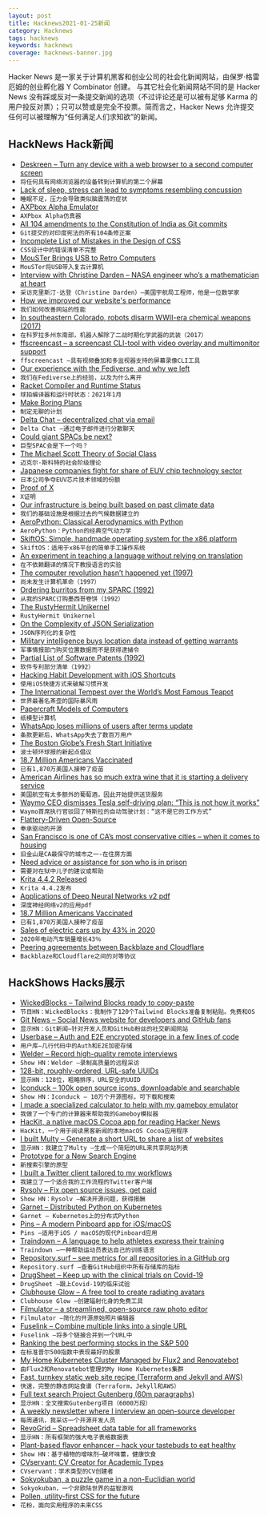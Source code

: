 ```yaml
---
layout: post
title: Hacknews2021-01-25新闻
category: Hacknews
tags: hacknews
keywords: hacknews
coverage: hacknews-banner.jpg
---
```


Hacker News 是一家关于计算机黑客和创业公司的社会化新闻网站，由保罗·格雷厄姆的创业孵化器 Y Combinator 创建。
与其它社会化新闻网站不同的是 Hacker News 没有踩或反对一条提交新闻的选项（不过评论还是可以被有足够 Karma 的用户投反对票）；只可以赞或是完全不投票。简而言之，Hacker News 允许提交任何可以被理解为“任何满足人们求知欲”的新闻。

## HackNews Hack新闻


- [Deskreen – Turn any device with a web browser to a second computer screen](https://github.com/pavlobu/deskreen)
- `将任何具有网络浏览器的设备转到计算机的第二个屏幕`
- [Lack of sleep, stress can lead to symptoms resembling concussion](https://news.osu.edu/lack-of-sleep-stress-can-lead-to-symptoms-resembling-concussion/)
- `睡眠不足，压力会导致类似脑震荡的症状`
- [AXPbox Alpha Emulator](https://github.com/lenticularis39/axpbox)
- `AXPbox Alpha仿真器`
- [All 104 amendments to the Constitution of India as Git commits](https://github.com/prince-mishra/the-constitution-of-india)
- `Git提交的对印度宪法的所有104条修正案`
- [Incomplete List of Mistakes in the Design of CSS](https://wiki.csswg.org/ideas/mistakes)
- `CSS设计中的错误清单不完整`
- [MouSTer Brings USB to Retro Computers](https://hackaday.com/2021/01/22/mouster-brings-usb-to-retro-computers/)
- `MouSTer将USB带入复古计算机`
- [Interview with Christine Darden – NASA engineer who’s a mathematician at heart](https://www.quantamagazine.org/the-nasa-engineer-whos-a-mathematician-at-heart-20210119/)
- `采访克里斯汀·达登（Christine Darden）–美国宇航局工程师，他是一位数学家`
- [How we improved our website's performance](https://www.smashingmagazine.com/2021/01/smashingmag-performance-case-study/)
- `我们如何改善网站的性能`
- [In southeastern Colorado, robots disarm WWII-era chemical weapons (2017)](https://arstechnica.com/science/2017/02/in-southwestern-colorado-robots-carefully-disarm-wwii-era-chemical-weapons/)
- `在科罗拉多州东南部，机器人解除了二战时期化学武器的武装（2017）`
- [ffscreencast – a screencast CLI-tool with video overlay and multimonitor support](https://github.com/cytopia/ffscreencast)
- `ffscreencast –具有视频叠加和多监视器支持的屏幕录像CLI工具`
- [Our experience with the Fediverse, and why we left](https://infosec-handbook.eu/news/2020-12-05-leaving-the-fediverse/)
- `我们在Fediverse上的经验，以及为什么离开`
- [Racket Compiler and Runtime Status](https://blog.racket-lang.org/2021/01/racket-status.html)
- `球拍编译器和运行时状态：2021年1月`
- [Make Boring Plans](https://skamille.medium.com/make-boring-plans-9438ce5cb053)
- `制定无聊的计划`
- [Delta Chat – decentralized chat via email](https://delta.chat/en/)
- `Delta Chat –通过电子邮件进行分散聊天`
- [Could giant SPACs be next?](https://techcrunch.com/2021/01/22/is-anything-too-big-to-be-spacd/)
- `巨型SPAC会是下一个吗？`
- [The Michael Scott Theory of Social Class](https://danco.substack.com/p/the-michael-scott-theory-of-social)
- `迈克尔·斯科特的社会阶级理论`
- [Japanese companies fight for share of EUV chip technology sector](https://asia.nikkei.com/Business/Electronics/Japanese-companies-fight-for-share-of-EUV-chip-technology-sector)
- `日本公司争夺EUV芯片技术领域的份额`
- [Proof of X](https://julian.digital/2020/08/06/proof-of-x/)
- `X证明`
- [Our infrastructure is being built based on past climate data](https://www.vice.com/en/article/jgx8y8/our-infrastructure-is-being-built-for-a-climate-thats-already-gone)
- `我们的基础设施是根据过去的气候数据建立的`
- [AeroPython: Classical Aerodynamics with Python](https://github.com/barbagroup/AeroPython)
- `AeroPython：Python的经典空气动力学`
- [SkiftOS: Simple, handmade operating system for the x86 platform](https://github.com/skiftOS/skift#skiftos)
- `SkiftOS：适用于x86平台的简单手工操作系统`
- [An experiment in teaching a language without relying on translation](https://drdru.github.io/)
- `在不依赖翻译的情况下教授语言的实验`
- [The computer revolution hasn’t happened yet (1997)](https://catonmat.net/videos/the-computer-revolution-hasnt-happened-yet)
- `尚未发生计算机革命（1997）`
- [Ordering burritos from my SPARC (1992)](http://www.mit.edu/afs.new/sipb/user/marthag/postscript/burritos)
- `从我的SPARC订购墨西哥卷饼（1992）`
- [The RustyHermit Unikernel](https://rust-osdev.com/showcase/rusty-hermit/)
- `RustyHermit Unikernel`
- [On the Complexity of JSON Serialization](https://einarwh.wordpress.com/2020/05/08/on-the-complexity-of-json-serialization/)
- `JSON序列化的复杂性`
- [Military intelligence buys location data instead of getting warrants](https://arstechnica.com/tech-policy/2021/01/military-intelligence-buys-location-data-instead-of-getting-warrants-memo-shows/)
- `军事情报部门购买位置数据而不是获得逮捕令`
- [Partial List of Software Patents (1992)](http://www.textfiles.com/law/softpat.txt)
- `软件专利部分清单（1992）`
- [Hacking Habit Development with iOS Shortcuts](https://kylewill.blog/hacking-habit-development/)
- `使用iOS快捷方式来破解习惯开发`
- [The International Tempest over the World’s Most Famous Teapot](https://thewalrus.ca/the-international-tempest-over-the-worlds-most-famous-teapot/)
- `世界最著名茶壶的国际暴风雨`
- [Papercraft Models of Computers](http://rockybergen.com/papercraft)
- `纸模型计算机`
- [WhatsApp loses millions of users after terms update](https://www.theguardian.com/technology/2021/jan/24/whatsapp-loses-millions-of-users-after-terms-update)
- `条款更新后，WhatsApp失去了数百万用户`
- [The Boston Globe’s Fresh Start Initiative](https://www.bostonglobe.com/2021/01/22/metro/globes-fresh-start-initiative-frequently-asked-questions/?p1=Article_Inline_Text_Link)
- `波士顿环球报的新起点倡议`
- [18.7 Million Americans Vaccinated](http://covidvaxcount.live)
- `已有1,870万美国人接种了疫苗`
- [American Airlines has so much extra wine that it is starting a delivery service](https://www.cnn.com/2021/01/21/tech/american-airlines-wine-delivery/index.html)
- `美国航空有太多额外的葡萄酒，因此开始提供送货服务`
- [Waymo CEO dismisses Tesla self-driving plan: “This is not how it works”](https://arstechnica.com/cars/2021/01/waymo-ceo-tesla-is-not-a-competitor-at-all/)
- `Waymo首席执行官驳回了特斯拉的自动驾驶计划：“这不是它的工作方式”`
- [Flattery-Driven Open-Source](https://ppinera.es/2021/01/03/flattery-driven-open-source/)
- `奉承驱动的开源`
- [San Francisco is one of CA’s most conservative cities – when it comes to housing](https://www.sfchronicle.com/bayarea/heatherknight/article/San-Francisco-is-one-of-California-s-most-15891810.php)
- `旧金山是CA最保守的城市之一-在住房方面`
- [Need advice or assistance for son who is in prison](https://mathoverflow.net/questions/382003/need-advice-or-assistance-for-son-who-is-in-prison-his-interest-is-scattering-t)
- `需要对在狱中儿子的建议或帮助`
- [Krita 4.4.2 Released](https://krita.org/en/item/krita-4-4-2-released/)
- `Krita 4.4.2发布`
- [Applications of Deep Neural Networks v2 pdf](https://arxiv.org/abs/2009.05673)
- `深度神经网络v2的应用pdf`
- [18.7 Million Americans Vaccinated](https://covidvaxcount.live/)
- `已有1,870万美国人接种了疫苗`
- [Sales of electric cars up by 43% in 2020](https://www.theguardian.com/environment/2021/jan/19/global-sales-of-electric-cars-accelerate-fast-in-2020-despite-covid-pandemic)
- `2020年电动汽车销量增长43％`
- [Peering agreements between Backblaze and Cloudflare](https://www.reddit.com/r/backblaze/comments/l2lq42/how_long_will_cloudflare_peering_stay_for/gk6qie0/)
- `Backblaze和Cloudflare之间的对等协议`


## HackShows Hacks展示

- [ WickedBlocks – Tailwind Blocks ready to copy-paste](https://blocks.wickedtemplates.com/)
- `节目HN：WickedBlocks：我制作了120个Tailwind Blocks准备复制粘贴。免费和OS`
- [ Git News – Social News website for developers and GitHub fans](https://gitnews.tech)
- `显示HN：Git新闻–针对开发人员和GitHub粉丝的社交新闻网站`
- [ Userbase – Auth and E2E encrypted storage in a few lines of code](https://userbase.com/?home)
- `用户库–几行代码中的Auth和E2E加密存储`
- [ Welder – Record high-quality remote interviews](https://www.getwelder.com/)
- `Show HN：Welder –录制高质量的远程采访`
- [ 128-bit, roughly-ordered, URL-safe UUIDs](https://github.com/anthonynsimon/timeflake)
- `显示HN：128位，粗略排序，URL安全的UUID`
- [ Iconduck – 100k open source icons, downloadable and searchable](https://iconduck.com/)
- `Show HN：Iconduck – 10万个开源图标，可下载和搜索`
- [ I made a specialized calculator to help with my gameboy emulator](https://github.com/alt-romes/programmer-calculator)
- `我做了一个专门的计算器来帮助我的Gameboy模拟器`
- [ HacKit, a native macOS Cocoa app for reading Hacker News](https://apps.apple.com/gb/app/hackit/id1549557075?mt=12)
- `HacKit，一个用于阅读黑客新闻的本地macOS Cocoa应用程序`
- [ I built Multy – Generate a short URL to share a list of websites](https://www.multy.me/)
- `显示HN：我建立了Multy –生成一个简短的URL来共享网站列表`
- [ Prototype for a New Search Engine](item?id=25874608)
- `新搜索引擎的原型`
- [ I built a Twitter client tailored to my workflows](https://github.com/thesephist/lucerne)
- `我建立了一个适合我的工作流程的Twitter客户端`
- [ Rysolv – Fix open source issues, get paid](https://rysolv.com/issues)
- `Show HN：Rysolv –解决开源问题，获得报酬`
- [ Garnet – Distributed Python on Kubernetes](item?id=25878359)
- `Garnet – Kubernetes上的分布式Python`
- [ Pins – A modern Pinboard app for iOS/macOS](https://apps.apple.com/us/app/pins-for-pinboard/id1547106997)
- `Pins –适用于iOS / macOS的现代Pinboard应用`
- [ Traindown – A language to help athletes express their training](https://traindown.com)
- `Traindown –一种帮助运动员表达自己的训练语言`
- [ Repository.surf – see metrics for all repositories in a GitHub org](https://repository.surf)
- `Repository.surf –查看GitHub组织中所有存储库的指标`
- [ DrugSheet – Keep up with the clinical trials on Covid-19](https://drugsheet.com/?condition=COVID-19)
- `DrugSheet –跟上Covid-19的临床试验`
- [ Clubhouse Glow – A free tool to create radiating avatars](https://www.clubhouseglow.com)
- `Clubhouse Glow –创建辐射化身的免费工具`
- [ Filmulator – a streamlined, open-source raw photo editor](https://filmulator.org/v0-11-0/)
- `Filmulator –简化的开源原始照片编辑器`
- [ Fuselink – Combine multiple links into a single URL](https://www.fuselink.co/)
- `Fuselink –将多个链接合并到一个URL中`
- [ Ranking the best performing stocks in the S&P 500](http://deep-value.net/)
- `在标准普尔500指数中表现最好的股票`
- [ My Home Kubernetes Cluster Managed by Flux2 and Renovatebot](https://github.com/onedr0p/home-cluster)
- `由Flux2和Renovatebot管理的My Home Kubernetes集群`
- [ Fast, turnkey static web site recipe (Terraform and Jekyll and AWS)](https://peterkong.com/2020/12/16/the-new-static-web-stack-made-easy-terraform.html)
- `快速，完整的静态网站食谱（Terraform，Jekyll和AWS）`
- [ Full text search Project Gutenberg (60m paragraphs)](https://gutensearch.com/)
- `显示HN：全文搜索Gutenberg项目（6000万段）`
- [ A weekly newsletter where I interview an open-source developer](https://console.substack.com/p/console-37)
- `每周通讯，我采访一个开源开发人员`
- [ RevoGrid – Spreadsheet data table for all frameworks](https://github.com/revolist/revogrid)
- `显示HN：所有框架的强大电子表格数据表`
- [ Plant-based flavor enhancer – hack your tastebuds to eat healthy](https://mywozi.com/)
- `Show HN：基于植物的增味剂–破坏味蕾，健康饮食`
- [ CVservant: CV Creator for Academic Types](https://CVservant.com/)
- `CVservant：学术类型的CV创建者`
- [ Sokyokuban, a puzzle game in a non-Euclidian world](https://sokyokuban.com/)
- `Sokyokuban，一个非欧陆世界的益智游戏`
- [ Pollen, utility-first CSS for the future](https://www.pollen.style)
- `花粉，面向实用程序的未来CSS`

